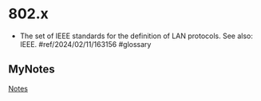 # 802.x
- The set of IEEE standards for the definition of LAN protocols. See also: IEEE. #ref/2024/02/11/163156 #glossary
## MyNotes
[Notes](mynotes/802x-notes.md)
